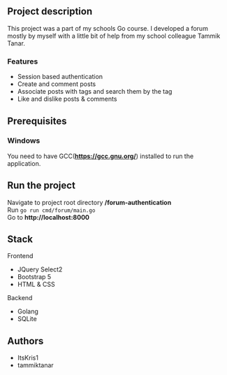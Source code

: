 ## Project description

This project was a part of my schools Go course. I developed a forum mostly by myself with a little bit of help from my school colleague Tammik Tanar.

### Features

- Session based authentication
- Create and comment posts
- Associate posts with tags and search them by the tag
- Like and dislike posts & comments

## Prerequisites

### Windows

You need to have GCC(**https://gcc.gnu.org/**) installed to run the application.

## Run the project

Navigate to project root directory **/forum-authentication**<br> Run `go run cmd/forum/main.go`<br> Go to **http://localhost:8000**

## Stack

Frontend

- JQuery Select2
- Bootstrap 5
- HTML & CSS

Backend

- Golang
- SQLite

## Authors

- ItsKris1
- tammiktanar
